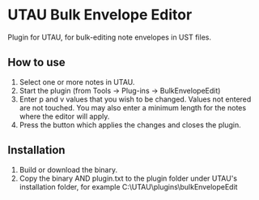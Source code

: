 UTAU Bulk Envelope Editor
======================

Plugin for UTAU, for bulk-editing note envelopes in UST files.

## How to use ##

1. Select one or more notes in UTAU.
2. Start the plugin (from Tools -> Plug-ins -> BulkEnvelopeEdit)
3. Enter p and v values that you wish to be changed. Values not entered are not touched. You may also enter a minimum length for the notes where the editor will apply.
4. Press the button which applies the changes and closes the plugin.

## Installation ##

1. Build or download the binary.
2. Copy the binary AND plugin.txt to the plugin folder under UTAU's installation folder, for example C:\UTAU\plugins\bulkEnvelopeEdit